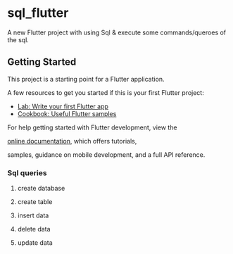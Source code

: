 # sql_flutter

A new Flutter project with using Sql & execute some commands/queroes of the sql.

## Getting Started

This project is a starting point for a Flutter application.

A few resources to get you started if this is your first Flutter project:

- [Lab: Write your first Flutter app](https://docs.flutter.dev/get-started/codelab)
- [Cookbook: Useful Flutter samples](https://docs.flutter.dev/cookbook)

For help getting started with Flutter development, view the

[online documentation](https://docs.flutter.dev/), which offers tutorials,

samples, guidance on mobile development, and a full API reference.


### Sql queries

  1. create database

  2. create table

  3. insert data

  4. delete data

  5. update data